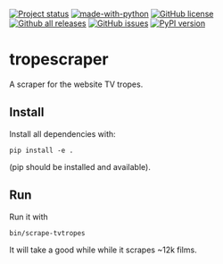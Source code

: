 [![Project status](https://travis-ci.com/raiben/tropescraper.svg?branch=master)](https://travis-ci.com/raiben/tropescraper)
[![made-with-python](https://img.shields.io/badge/Made%20with-Python-1f425f.svg)](https://www.python.org/)
[![GitHub license](https://img.shields.io/github/license/raiben/tropescraper.svg)](https://github.com/raiben/tropescraper/blob/master/LICENSE)
[![Github all releases](https://img.shields.io/github/downloads/raiben/tropescraper/total.svg)](https://GitHub.com/raiben/tropescraper/releases/)
[![GitHub issues](https://img.shields.io/github/issues/raiben/tropescraper.svg)](https://GitHub.com/Naereen/raiben/tropescraper/)
[![PyPI version](https://badge.fury.io/py/tropescraper.svg)](https://badge.fury.io/py/tropescraper)

# tropescraper

A scraper for the website TV tropes.

## Install

Install all dependencies with:

    pip install -e .
    
(pip should be installed and available).

## Run

Run it with

    bin/scrape-tvtropes
    
It will take a good while while it scrapes ~12k films.
